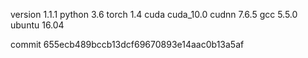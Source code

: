 version 1.1.1
python 3.6
torch 1.4
cuda cuda_10.0
cudnn 7.6.5
gcc 5.5.0
ubuntu 16.04

commit 655ecb489bccb13dcf69670893e14aac0b13a5af